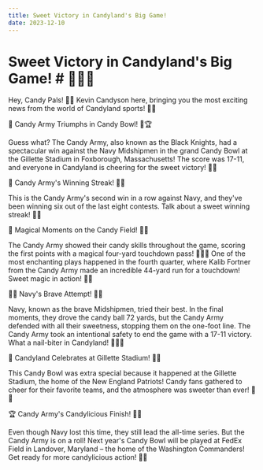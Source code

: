 ```yaml
---
title: Sweet Victory in Candyland's Big Game!
date: 2023-12-10
---
```

# Sweet Victory in Candyland's Big Game! # 🍭🎉🏈

Hey, Candy Pals! 🍬✨ Kevin Candyson here, bringing you the most exciting news from the world of Candyland sports! 🏈🌈

🍫 Candy Army Triumphs in Candy Bowl! 🎊🏆

Guess what? The Candy Army, also known as the Black Knights, had a spectacular win against the Navy Midshipmen in the grand Candy Bowl at the Gillette Stadium in Foxborough, Massachusetts! The score was 17-11, and everyone in Candyland is cheering for the sweet victory! 🍫🥳

🚀 Candy Army's Winning Streak! 🌟🏈

This is the Candy Army's second win in a row against Navy, and they've been winning six out of the last eight contests. Talk about a sweet winning streak! 🎉🍭

🍭 Magical Moments on the Candy Field! 🌈✨

The Candy Army showed their candy skills throughout the game, scoring the first points with a magical four-yard touchdown pass! 🧙‍♂️🏈 One of the most enchanting plays happened in the fourth quarter, where Kalib Fortner from the Candy Army made an incredible 44-yard run for a touchdown! Sweet magic in action! 🌟🏰

🏴‍☠️ Navy's Brave Attempt! 💪⚓

Navy, known as the brave Midshipmen, tried their best. In the final moments, they drove the candy ball 72 yards, but the Candy Army defended with all their sweetness, stopping them on the one-foot line. The Candy Army took an intentional safety to end the game with a 17-11 victory. What a nail-biter in Candyland! 🍬🏴‍☠️

🎉 Candyland Celebrates at Gillette Stadium! 🎈🍫

This Candy Bowl was extra special because it happened at the Gillette Stadium, the home of the New England Patriots! Candy fans gathered to cheer for their favorite teams, and the atmosphere was sweeter than ever! 🏰🍭

🏆 Candy Army's Candylicious Finish! 🌈🎉

Even though Navy lost this time, they still lead the all-time series. But the Candy Army is on a roll! Next year's Candy Bowl will be played at FedEx Field in Landover, Maryland – the home of the Washington Commanders! Get ready for more candylicious action! 🚀🍬
